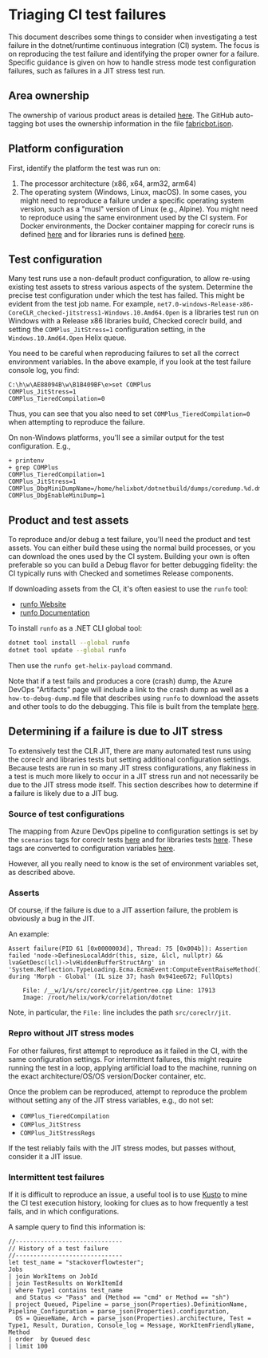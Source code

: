 # Triaging CI test failures

This document describes some things to consider when investigating a test failure in the dotnet/runtime continuous integration (CI) system.
The focus is on reproducing the test failure and identifying the proper owner for a failure. Specific guidance is given on how to handle
stress mode test configuration failures, such as failures in a JIT stress test run.

## Area ownership

The ownership of various product areas is detailed [here](../../area-owners.md). The GitHub auto-tagging bot uses the ownership information
in the file [fabricbot.json](../../../.github/fabricbot.json).

## Platform configuration

First, identify the platform the test was run on:
1. The processor architecture (x86, x64, arm32, arm64)
2. The operating system (Windows, Linux, macOS). In some cases, you might need to reproduce a failure under a specific operating system
version, such as a "musl" version of Linux (e.g., Alpine). You might need to reproduce using the same environment used by the CI system.
For Docker environments, the Docker container mapping for coreclr runs is defined [here](../../../eng/pipelines/coreclr/templates/helix-queues-setup.yml)
and for libraries runs is defined [here](../../../eng/pipelines/libraries/helix-queues-setup.yml).

## Test configuration

Many test runs use a non-default product configuration, to allow re-using existing test assets to stress various aspects of the system.
Determine the precise test configuration under which the test has failed. This might be evident from the test job name. For example,
`net7.0-windows-Release-x86-CoreCLR_checked-jitstress1-Windows.10.Amd64.Open` is a libraries test run on Windows with a Release x86 libraries
build, Checked coreclr build, and setting the `COMPlus_JitStress=1` configuration setting, in the `Windows.10.Amd64.Open` Helix queue.

You need to be careful when reproducing failures to set all the correct environment variables. In the above example, if you look at the
test failure console log, you find:

```
C:\h\w\AE88094B\w\B1B409BF\e>set COMPlus 
COMPlus_JitStress=1
COMPlus_TieredCompilation=0
```

Thus, you can see that you also need to set `COMPlus_TieredCompilation=0` when attempting to reproduce the failure.

On non-Windows platforms, you'll see a similar output for the test configuration. E.g.,

```
+ printenv
+ grep COMPlus
COMPlus_TieredCompilation=1
COMPlus_JitStress=1
COMPlus_DbgMiniDumpName=/home/helixbot/dotnetbuild/dumps/coredump.%d.dmp
COMPlus_DbgEnableMiniDump=1
```

## Product and test assets

To reproduce and/or debug a test failure, you'll need the product and test assets. You can either build these using the normal build processes,
or you can download the ones used by the CI system. Building your own is often preferable so you can build a Debug flavor for better
debugging fidelity: the CI typically runs with Checked and sometimes Release components.

If downloading assets from the CI, it's often easiest to use the `runfo` tool:
- [runfo Website](https://runfo.azurewebsites.net)
- [runfo Documentation](https://github.com/jaredpar/runfo/tree/master/runfo#runfo)

To install `runfo` as a .NET CLI global tool:

```sh
dotnet tool install --global runfo
dotnet tool update --global runfo
```

Then use the `runfo get-helix-payload` command.

Note that if a test fails and produces a core (crash) dump, the Azure DevOps "Artifacts" page will include a link to
the crash dump as well as a `how-to-debug-dump.md` file that describes using `runfo` to download the assets and other
tools to do the debugging. This file is built from the template [here](../../../eng/testing/debug-dump-template.md).

## Determining if a failure is due to JIT stress

To extensively test the CLR JIT, there are many automated test runs using the coreclr and libraries tests
but setting additional configuration settings. Because tests are run in so many JIT stress configurations,
any flakiness in a test is much more likely to occur in a JIT stress run and not necessarily be due to the
JIT stress mode itself. This section describes how to determine if a failure is likely due to a JIT bug.

### Source of test configurations

The mapping from Azure DevOps pipeline to configuration settings is set by the `scenarios` tags for coreclr
tests [here](../../../eng/pipelines/common/templates/runtimes/run-test-job.yml) and for libraries tests
[here](../../../eng/pipelines/libraries/run-test-job.yml).
These tags are converted to configuration variables [here](../../../src/tests/Common/testenvironment.proj).

However, all you really need to know is the set of environment variables set, as described above.

### Asserts

Of course, if the failure is due to a JIT assertion failure, the problem is obviously a bug in the JIT.

An example:

```
Assert failure(PID 61 [0x0000003d], Thread: 75 [0x004b]): Assertion failed 'node->DefinesLocalAddr(this, size, &lcl, nullptr) && lvaGetDesc(lcl)->lvHiddenBufferStructArg' in 'System.Reflection.TypeLoading.Ecma.EcmaEvent:ComputeEventRaiseMethod():System.Reflection.TypeLoading.RoMethod:this' during 'Morph - Global' (IL size 37; hash 0x941ee672; FullOpts)

    File: /__w/1/s/src/coreclr/jit/gentree.cpp Line: 17913
    Image: /root/helix/work/correlation/dotnet
```

Note, in particular, the `File:` line includes the path `src/coreclr/jit`.

### Repro without JIT stress modes

For other failures, first attempt to reproduce as it failed in the CI, with the same configuration settings. For intermittent failures,
this might require running the test in a loop, applying artificial load to the machine, running on the exact architecture/OS/OS version/Docker container, etc.

Once the problem can be reproduced, attempt to reproduce the problem without setting any of the JIT stress variables, e.g., do not set:
- `COMPlus_TieredCompilation`
- `COMPlus_JitStress`
- `COMPlus_JitStressRegs`

If the test reliably fails with the JIT stress modes, but passes without, consider it a JIT issue.

### Intermittent test failures

If it is difficult to reproduce an issue, a useful tool is to use [Kusto](https://dataexplorer.azure.com/clusters/engsrvprod/databases/engineeringdata)
to mine the CI test execution history, looking for clues as to how frequently a test fails, and in which configurations.

A sample query to find this information is:

```
//------------------------------
// History of a test failure
//------------------------------
let test_name = "stackoverflowtester";
Jobs
| join WorkItems on JobId
| join TestResults on WorkItemId
| where Type1 contains test_name
  and Status <> "Pass" and (Method == "cmd" or Method == "sh")
| project Queued, Pipeline = parse_json(Properties).DefinitionName, Pipeline_Configuration = parse_json(Properties).configuration,
  OS = QueueName, Arch = parse_json(Properties).architecture, Test = Type1, Result, Duration, Console_log = Message, WorkItemFriendlyName, Method 
| order  by Queued desc
| limit 100
```
